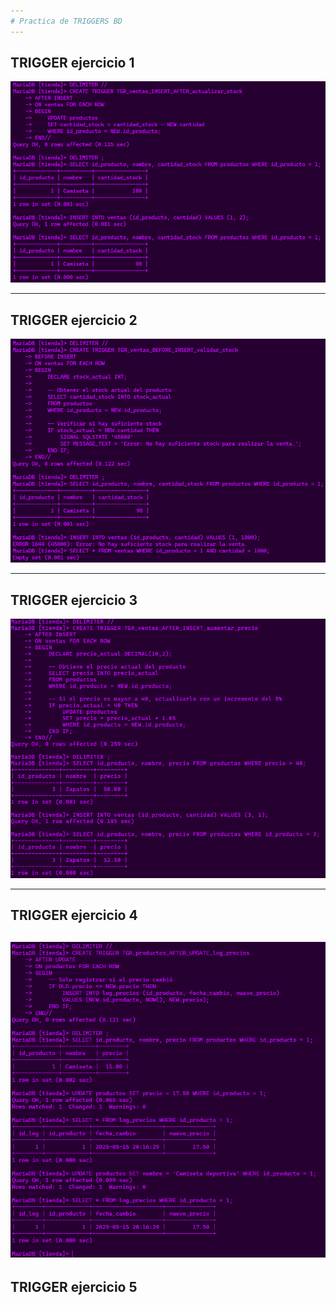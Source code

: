 ```yaml
---
# Practica de TRIGGERS BD
---
```

## TRIGGER ejercicio 1


![BD](img/1.png)

---
## TRIGGER ejercicio 2

![BD](img/2.png)

---
## TRIGGER ejercicio 3

![BD](img/3.png)

---
## TRIGGER ejercicio 4

![BD](img/4.png)
---

## TRIGGER ejercicio 5